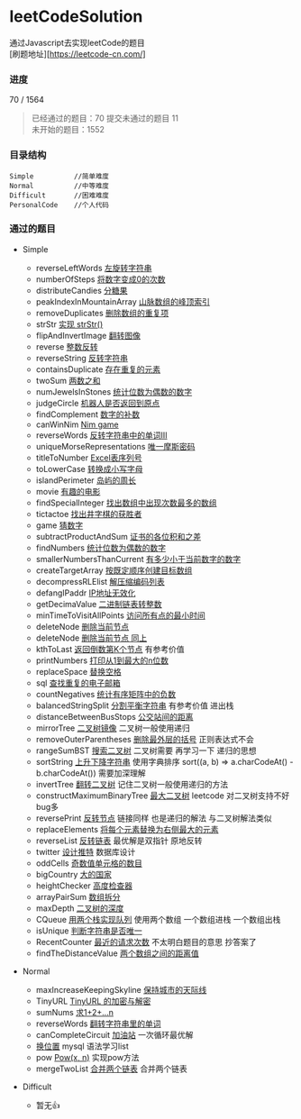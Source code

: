 # leetCodeSolution
通过Javascript去实现leetCode的题目  
[刷题地址][https://leetcode-cn.com/]  

### 进度
70 / 1564

> 已经通过的题目：70
> 提交未通过的题目 11  
> 未开始的题目：1552  

### 目录结构
```
Simple          //简单难度
Normal          //中等难度
Difficult       //困难难度
PersonalCode    //个人代码
```
### 通过的题目
- Simple
    - reverseLeftWords [左旋转字符串](https://leetcode-cn.com/problems/zuo-xuan-zhuan-zi-fu-chuan-lcof/)
    - numberOfSteps [将数字变成0的次数](https://leetcode-cn.com/problems/number-of-steps-to-reduce-a-number-to-zero/)
    - distributeCandies [分糖果](https://leetcode-cn.com/problems/distribute-candies/)
    - peakIndexInMountainArray [山脉数组的峰顶索引](https://leetcode-cn.com/problems/peak-index-in-a-mountain-array/])
    - removeDuplicates [删除数组的重复项](https://leetcode-cn.com/problems/remove-duplicates-from-sorted-array/)
    - strStr [实现 strStr()](https://leetcode-cn.com/problems/implement-strstr/)
    - flipAndInvertImage [翻转图像](https://leetcode-cn.com/problems/flipping-an-image/)
    - reverse [整数反转](https://leetcode-cn.com/problems/reverse-integer/)
    - reverseString [反转字符串](https://leetcode-cn.com/problems/reverse-string/)
    - containsDuplicate [存在重复的元素](https://leetcode-cn.com/problems/contains-duplicate/)
    - twoSum [两数之和](https://leetcode-cn.com/problems/two-sum/)
    - numJewelsInStones [统计位数为偶数的数字](https://leetcode-cn.com/problems/find-numbers-with-even-number-of-digits/)
    - judgeCircle [机器人是否返回到原点](https://leetcode-cn.com/problems/robot-return-to-origin/)
    - findComplement [数字的补数](https://leetcode-cn.com/problems/number-complement/)
    - canWinNim [Nim game](https://leetcode-cn.com/problems/nim-game/)
    - reverseWords [反转字符串中的单词Ⅲ](https://leetcode-cn.com/problems/reverse-words-in-a-string-iii/)
    - uniqueMorseRepresentations [唯一摩斯密码](https://leetcode-cn.com/problems/unique-morse-code-words/)
    - titleToNumber [Excel表序列号](https://leetcode-cn.com/problems/excel-sheet-column-number/)
    - toLowerCase [转换成小写字母](https://leetcode-cn.com/problems/to-lower-case/)
    - islandPerimeter [岛屿的周长](https://leetcode-cn.com/problems/island-perimeter/)
    - movie [有趣的电影](https://leetcode-cn.com/problems/not-boring-movies/)
    - findSpecialInteger [找出数组中出现次数最多的数组](https://leetcode-cn.com/problems/element-appearing-more-than-25-in-sorted-array/)
    - tictactoe [找出井字棋的获胜者](https://leetcode-cn.com/problems/find-winner-on-a-tic-tac-toe-game/)
    - game [猜数字](https://leetcode-cn.com/problems/guess-numbers/)
    - subtractProductAndSum [证书的各位积和之差](https://leetcode-cn.com/problems/subtract-the-product-and-sum-of-digits-of-an-integer/)
    - findNumbers [统计位数为偶数的数字](https://leetcode-cn.com/problems/find-numbers-with-even-number-of-digits/)
    - smallerNumbersThanCurrent [有多少小于当前数字的数字](https://leetcode-cn.com/problems/how-many-numbers-are-smaller-than-the-current-number/)
    - createTargetArray [按既定顺序创建目标数组](https://leetcode-cn.com/problems/create-target-array-in-the-given-order/)
    - decompressRLElist [解压缩编码列表](https://leetcode-cn.com/problems/decompress-run-length-encoded-list/)
    - defangIPaddr [IP地址无效化](https://leetcode-cn.com/problems/defanging-an-ip-address/)
    - getDecimaValue [二进制链表转整数](https://leetcode-cn.com/problems/convert-binary-number-in-a-linked-list-to-integer/)
    - minTimeToVisitAllPoints [访问所有点的最小时间](https://leetcode-cn.com/problems/minimum-time-visiting-all-points/)
    - deleteNode [删除当前节点](https://leetcode-cn.com/problems/delete-node-in-a-linked-list/)
    - deleteNode [删除当前节点 同上](https://leetcode-cn.com/problems/delete-middle-node-lcci/)
    - kthToLast [返回倒数第K个节点](https://leetcode-cn.com/problems/kth-node-from-end-of-list-lcci/) 有参考价值
    - printNumbers [打印从1到最大的n位数](https://leetcode-cn.com/problems/da-yin-cong-1dao-zui-da-de-nwei-shu-lcof/)
    - replaceSpace [替换空格](https://leetcode-cn.com/problems/ti-huan-kong-ge-lcof/)
    - sql [查找重复的电子邮箱](https://leetcode-cn.com/problems/duplicate-emails/)
    - countNegatives [统计有序矩阵中的负数](https://leetcode-cn.com/problems/count-negative-numbers-in-a-sorted-matrix/)
    - balancedStringSplit [分割平衡字符串](https://leetcode-cn.com/problems/split-a-string-in-balanced-strings/) 有参考价值 进出栈
    - distanceBetweenBusStops [公交站间的距离](https://leetcode-cn.com/problems/distance-between-bus-stops/)
    - mirrorTree [二叉树镜像](https://leetcode-cn.com/problems/er-cha-shu-de-jing-xiang-lcof/) 二叉树一般使用递归
    - removeOuterParentheses [删除最外层的括号](https://leetcode-cn.com/problems/remove-outermost-parentheses/) 正则表达式不会
    - rangeSumBST [搜索二叉树](https://leetcode-cn.com/problems/range-sum-of-bst/) 二叉树需要 再学习一下 递归的思想
    - sortString [上升下降字符串](https://leetcode-cn.com/problems/increasing-decreasing-string/) 使用字典排序 sort((a, b) => a.charCodeAt() - b.charCodeAt()) 需要加深理解
    - invertTree [翻转二叉树](https://leetcode-cn.com/problems/invert-binary-tree/) 记住二叉树一般使用递归的方法
    - constructMaximumBinaryTree [最大二叉树](https://leetcode-cn.com/problems/maximum-binary-tree/) leetcode 对二叉树支持不好 bug多
    - reversePrint [反转节点](https://leetcode-cn.com/problems/cong-wei-dao-tou-da-yin-lian-biao-lcof/) 链接同样 也是递归的解法 与二叉树解法类似
    - replaceElements [将每个元素替换为右侧最大的元素](https://leetcode-cn.com/problems/replace-elements-with-greatest-element-on-right-side/)
    - reverseList [反转链表](https://leetcode-cn.com/problems/fan-zhuan-lian-biao-lcof/) 最优解是双指针 原地反转
    - twitter [设计推特](https://leetcode-cn.com/problems/design-twitter/) 数据库设计
    - oddCells [奇数值单元格的数目](https://leetcode-cn.com/problems/cells-with-odd-values-in-a-matrix/)
    - bigCountry [大的国家](https://leetcode-cn.com/problems/big-countries/submissions/)
    - heightChecker [高度检查器](https://leetcode-cn.com/problems/height-checker/)
    - arrayPairSum [数组拆分](https://leetcode-cn.com/problems/array-partition-i/)
    - maxDepth [二叉树的深度](https://leetcode-cn.com/problems/maximum-depth-of-binary-tree/)
    - CQueue [用两个栈实现队列](https://leetcode-cn.com/problems/yong-liang-ge-zhan-shi-xian-dui-lie-lcof/) 使用两个数组 一个数组进栈 一个数组出栈
    - isUnique [判断字符串是否唯一](https://leetcode-cn.com/problems/is-unique-lcci/)
    - RecentCounter [最近的请求次数](https://leetcode-cn.com/problems/number-of-recent-calls/) 不太明白题目的意思 抄答案了
    - findTheDistanceValue [两个数组之间的距离值](https://leetcode-cn.com/problems/find-the-distance-value-between-two-arrays/) 


- Normal
    - maxIncreaseKeepingSkyline [保持城市的天际线](https://leetcode-cn.com/problems/max-increase-to-keep-city-skyline/)
    - TinyURL [TinyURL 的加密与解密](https://leetcode-cn.com/problems/encode-and-decode-tinyurl/)
    - sumNums [求1+2+...n](https://leetcode-cn.com/problems/qiu-12n-lcof/)
    - reverseWords [翻转字符串里的单词](https://leetcode-cn.com/problems/reverse-words-in-a-string/)
    - canCompleteCircuit [加油站](https://leetcode-cn.com/problems/gas-station/) 一次循环最优解
    - [换位置](https://leetcode-cn.com/problems/exchange-seats/) mysql 语法学习list
    - pow [Pow(x, n)](https://leetcode-cn.com/problems/powx-n/) 实现pow方法
    - mergeTwoList [合并两个链表](https://leetcode-cn.com/problems/he-bing-liang-ge-pai-xu-de-lian-biao-lcof/) 合并两个链表

- Difficult
    - 暂无👍

